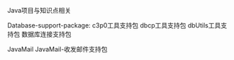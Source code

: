 ﻿Java项目与知识点相关

Database-support-package:
c3p0工具支持包
dbcp工具支持包
dbUtils工具支持包
数据库连接支持包

JavaMail
JavaMail-收发邮件支持包